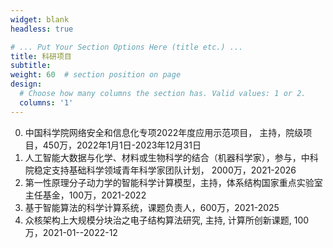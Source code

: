 ```yaml
---
widget: blank
headless: true

# ... Put Your Section Options Here (title etc.) ...
title: 科研项目
subtitle:
weight: 60  # section position on page
design:
  # Choose how many columns the section has. Valid values: 1 or 2.
  columns: '1'
---
```


0. 中国科学院网络安全和信息化专项2022年度应用示范项目， 主持，院级项目，450万，2022年1月1日-2023年12月31日
1. 人工智能大数据与化学、材料或生物科学的结合（机器科学家），参与，中科院稳定支持基础科学领域青年科学家团队计划， 2000万，2021-2026
2.  第一性原理分子动力学的智能科学计算模型，主持，体系结构国家重点实验室主任基金，100万，2021-2022
3.  基于智能算法的科学计算系统，课题负责人，600万，2021-2025
4.  众核架构上大规模分块治之电子结构算法研究, 主持, 计算所创新课题, 100万，2021-01--2022-12